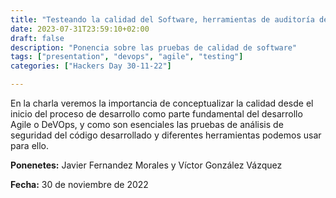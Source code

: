 ```yaml
---
title: "Testeando la calidad del Software, herramientas de auditoría de seguridad"
date: 2023-07-31T23:59:10+02:00
draft: false
description: "Ponencia sobre las pruebas de calidad de software"
tags: ["presentation", "devops", "agile", "testing"]
categories: ["Hackers Day 30-11-22"]

---
```


En la charla veremos la importancia de conceptualizar la calidad desde el inicio del proceso de desarrollo como parte fundamental del desarrollo Agile o DeVOps, y como son esenciales las pruebas de análisis de seguridad del código desarrollado y diferentes herramientas podemos usar para ello.

**Ponenetes:** Javier Fernandez Morales y Víctor González Vázquez

**Fecha:** 30 de noviembre de 2022
